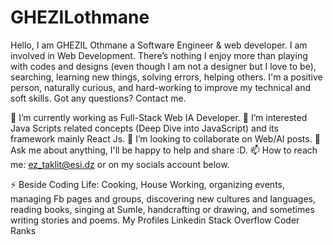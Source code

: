 # GHEZILothmane
Hello, I am GHEZIL Othmane a Software Engineer & web developer. I am involved in Web Development. There’s nothing I enjoy more than playing with codes and designs (even though I am not a designer but I love to be), searching, learning new things, solving errors, helping others. I'm a positive person, naturally curious, and hard-working to improve my technical and soft skills. Got any questions? Contact me.

🔭 I’m currently working as Full-Stack Web IA Developer.
🌱 I’m interested Java Scripts related concepts (Deep Dive into JavaScript) and its framework mainly React Js.
👯 I’m looking to collaborate on Web/AI posts.
💬 Ask me about anything, I'll be happy to help and share :D.
📫 How to reach me: ez_taklit@esi.dz or on my socials account below.

⚡ Beside Coding Life: Cooking, House Working, organizing events, managing Fb pages and groups, discovering new cultures and languages, reading books, singing at Sumle, handcrafting or drawing, and sometimes writing stories and poems.
My Profiles
Linkedin
Stack Overflow
Coder Ranks

